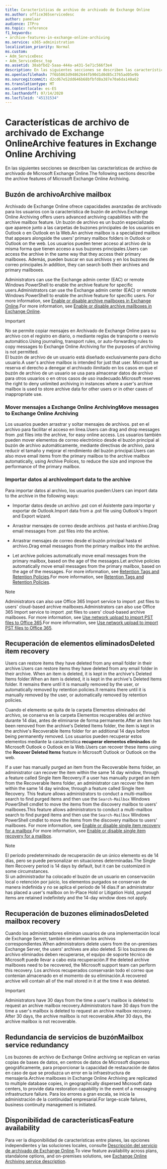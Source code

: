 ```yaml
---
title: Características de archivo de archivado de Exchange Online
ms.author: office365servicedesc
author: pamelaar
audience: ITPro
ms.topic: reference
f1_keywords:
- archive-features-in-exchange-online-archiving
ms.service: o365-administration
localization_priority: Normal
ms.custom:
- Adm_ServiceDesc
- Adm_ServiceDesc_top
ms.assetid: 38abfbd2-5aaa-444a-a431-5e71c566f3e4
description: En las siguientes secciones se describen las características de archivo de archivado de Microsoft Exchange Online.
ms.openlocfilehash: 7f6b5863d94862644fb90d1d0d85c3765ad05e9b
ms.sourcegitcommit: d2cd67e52dd646b68bfbfd8a387e70a6da140a62
ms.translationtype: MT
ms.contentlocale: es-ES
ms.lasthandoff: 07/14/2020
ms.locfileid: "45131534"
---
```

# <a name="archive-features-in-exchange-online-archiving"></a><span data-ttu-id="0dce8-103">Características de archivo de archivado de Exchange Online</span><span class="sxs-lookup"><span data-stu-id="0dce8-103">Archive features in Exchange Online Archiving</span></span>

<span data-ttu-id="0dce8-104">En las siguientes secciones se describen las características de archivo de archivado de Microsoft Exchange Online.</span><span class="sxs-lookup"><span data-stu-id="0dce8-104">The following sections describe the archive features of Microsoft Exchange Online Archiving.</span></span>
  
## <a name="archive-mailbox"></a><span data-ttu-id="0dce8-105">Buzón de archivo</span><span class="sxs-lookup"><span data-stu-id="0dce8-105">Archive mailbox</span></span>

<span data-ttu-id="0dce8-106">Archivado de Exchange Online ofrece capacidades avanzadas de archivado para los usuarios con la característica de buzón de archivo.</span><span class="sxs-lookup"><span data-stu-id="0dce8-106">Exchange Online Archiving offers users advanced archiving capabilities with the archive mailbox feature.</span></span> <span data-ttu-id="0dce8-107">Un buzón de archivo es un buzón especializado que aparece junto a las carpetas de buzones principales de los usuarios en Outlook o en Outlook en la Web.</span><span class="sxs-lookup"><span data-stu-id="0dce8-107">An archive mailbox is a specialized mailbox that appears alongside the users' primary mailbox folders in Outlook or Outlook on the web.</span></span> <span data-ttu-id="0dce8-108">Los usuarios pueden tener acceso al archivo de la misma forma que tienen acceso a sus buzones principales.</span><span class="sxs-lookup"><span data-stu-id="0dce8-108">Users can access the archive in the same way that they access their primary mailboxes.</span></span> <span data-ttu-id="0dce8-109">Además, pueden buscar en sus archivos y en los buzones de correo principales.</span><span class="sxs-lookup"><span data-stu-id="0dce8-109">In addition, they can search both their archives and primary mailboxes.</span></span>
  
<span data-ttu-id="0dce8-110">Administrators can use the Exchange admin center (EAC) or remote Windows PowerShell to enable the archive feature for specific users.</span><span class="sxs-lookup"><span data-stu-id="0dce8-110">Administrators can use the Exchange admin center (EAC) or remote Windows PowerShell to enable the archive feature for specific users.</span></span> <span data-ttu-id="0dce8-111">For more information, see [Enable or disable archive mailboxes in Exchange Online](https://docs.microsoft.com/office365/securitycompliance/enable-archive-mailboxes).</span><span class="sxs-lookup"><span data-stu-id="0dce8-111">For more information, see [Enable or disable archive mailboxes in Exchange Online](https://docs.microsoft.com/office365/securitycompliance/enable-archive-mailboxes).</span></span>
  
> [!IMPORTANT]
>  <span data-ttu-id="0dce8-112">No se permite copiar mensajes en Archivado de Exchange Online para su archivo con el registro en diario, o mediante reglas de transporte o reenvío automático.</span><span class="sxs-lookup"><span data-stu-id="0dce8-112">Using journaling, transport rules, or auto-forwarding rules to copy messages to Exchange Online Archiving for the purposes of archiving is not permitted.</span></span> <br/>
>  <span data-ttu-id="0dce8-113">El buzón de archivo de un usuario está diseñado exclusivamente para dicho usuario.</span><span class="sxs-lookup"><span data-stu-id="0dce8-113">A user's archive mailbox is intended for just that user.</span></span> <span data-ttu-id="0dce8-114">Microsoft se reserva el derecho a denegar el archivado ilimitado en los casos en que el buzón de archivo de un usuario se usa para almacenar datos de archivo para otros usuarios o en otros casos de uso inadecuado.</span><span class="sxs-lookup"><span data-stu-id="0dce8-114">Microsoft reserves the right to deny unlimited archiving in instances where a user's archive mailbox is used to store archive data for other users or in other cases of inappropriate use.</span></span>
  
### <a name="move-messages-to-exchange-online-archiving"></a><span data-ttu-id="0dce8-115">Mover mensajes a Exchange Online Archiving</span><span class="sxs-lookup"><span data-stu-id="0dce8-115">Move messages to Exchange Online Archiving</span></span>

<span data-ttu-id="0dce8-116">Los usuarios pueden arrastrar y soltar mensajes de archivos. pst en el archivo para facilitar el acceso en línea.</span><span class="sxs-lookup"><span data-stu-id="0dce8-116">Users can drag and drop messages from .pst files into the archive, for easy online access.</span></span> <span data-ttu-id="0dce8-117">Los usuarios también pueden mover elementos de correo electrónico desde el buzón principal al buzón de archivo automáticamente, mediante directivas de archivo, para reducir el tamaño y mejorar el rendimiento del buzón principal.</span><span class="sxs-lookup"><span data-stu-id="0dce8-117">Users can also move email items from the primary mailbox to the archive mailbox automatically, using Archive Polices, to reduce the size and improve the performance of the primary mailbox.</span></span> 
  
### <a name="import-data-to-the-archive"></a><span data-ttu-id="0dce8-118">Importar datos al archivo</span><span class="sxs-lookup"><span data-stu-id="0dce8-118">Import data to the archive</span></span>

<span data-ttu-id="0dce8-119">Para importar datos al archivo, los usuarios pueden:</span><span class="sxs-lookup"><span data-stu-id="0dce8-119">Users can import data to the archive in the following ways:</span></span>
  
- <span data-ttu-id="0dce8-120">Importar datos desde un archivo .pst con el Asistente para importar y exportar de Outlook.</span><span class="sxs-lookup"><span data-stu-id="0dce8-120">Import data from a .pst file using Outlook's Import and Export wizard.</span></span>
    
- <span data-ttu-id="0dce8-121">Arrastrar mensajes de correo desde archivos .pst hasta el archivo.</span><span class="sxs-lookup"><span data-stu-id="0dce8-121">Drag email messages from .pst files into the archive.</span></span>
    
- <span data-ttu-id="0dce8-122">Arrastrar mensajes de correo desde el buzón principal hasta el archivo.</span><span class="sxs-lookup"><span data-stu-id="0dce8-122">Drag email messages from the primary mailbox into the archive.</span></span>
    
- <span data-ttu-id="0dce8-123">Let archive policies automatically move email messages from the primary mailbox, based on the age of the messages.</span><span class="sxs-lookup"><span data-stu-id="0dce8-123">Let archive policies automatically move email messages from the primary mailbox, based on the age of the messages.</span></span> <span data-ttu-id="0dce8-124">For more information, see [Retention Tags and Retention Policies](https://docs.microsoft.com/Exchange/policy-and-compliance/mrm/retention-tags-and-retention-policies).</span><span class="sxs-lookup"><span data-stu-id="0dce8-124">For more information, see [Retention Tags and Retention Policies](https://docs.microsoft.com/Exchange/policy-and-compliance/mrm/retention-tags-and-retention-policies).</span></span>
    
> [!NOTE]
> <span data-ttu-id="0dce8-125">Administrators can also use Office 365 Import service to import .pst files to users' cloud-based archive mailboxes.</span><span class="sxs-lookup"><span data-stu-id="0dce8-125">Administrators can also use Office 365 Import service to import .pst files to users' cloud-based archive mailboxes.</span></span> <span data-ttu-id="0dce8-126">For more information, see [Use network upload to import PST files to Office 365](https://docs.microsoft.com/office365/securitycompliance/use-network-upload-to-import-pst-files).</span><span class="sxs-lookup"><span data-stu-id="0dce8-126">For more information, see [Use network upload to import PST files to Office 365](https://docs.microsoft.com/office365/securitycompliance/use-network-upload-to-import-pst-files).</span></span> 
  
## <a name="deleted-item-recovery"></a><span data-ttu-id="0dce8-127">Recuperación de elementos eliminados</span><span class="sxs-lookup"><span data-stu-id="0dce8-127">Deleted item recovery</span></span>

<span data-ttu-id="0dce8-128">Users can restore items they have deleted from any email folder in their archive.</span><span class="sxs-lookup"><span data-stu-id="0dce8-128">Users can restore items they have deleted from any email folder in their archive.</span></span> <span data-ttu-id="0dce8-129">When an item is deleted, it is kept in the archive's Deleted Items folder.</span><span class="sxs-lookup"><span data-stu-id="0dce8-129">When an item is deleted, it is kept in the archive's Deleted Items folder.</span></span> <span data-ttu-id="0dce8-130">It remains there until it is manually removed by the user, or automatically removed by retention policies.</span><span class="sxs-lookup"><span data-stu-id="0dce8-130">It remains there until it is manually removed by the user, or automatically removed by retention policies.</span></span>
  
<span data-ttu-id="0dce8-131">Cuando el elemento se quita de la carpeta Elementos eliminados del archivo, se conserva en la carpeta Elementos recuperables del archivo durante 14 días, antes de eliminarse de forma permanente.</span><span class="sxs-lookup"><span data-stu-id="0dce8-131">After an item has been removed from the archive's Deleted Items folder, the item is kept in the archive's Recoverable Items folder for an additional 14 days before being permanently removed.</span></span> <span data-ttu-id="0dce8-132">Los usuarios pueden recuperar estos elementos mediante la característica **recuperar elementos eliminados** de Microsoft Outlook o Outlook en la Web.</span><span class="sxs-lookup"><span data-stu-id="0dce8-132">Users can recover these items using the **Recover Deleted Items** feature in Microsoft Outlook or Outlook on the web.</span></span> 
  
<span data-ttu-id="0dce8-133">If a user has manually purged an item from the Recoverable Items folder, an administrator can recover the item within the same 14 day window, through a feature called Single Item Recovery.</span><span class="sxs-lookup"><span data-stu-id="0dce8-133">If a user has manually purged an item from the Recoverable Items folder, an administrator can recover the item within the same 14 day window, through a feature called Single Item Recovery.</span></span> <span data-ttu-id="0dce8-134">This feature allows administrators to conduct a multi-mailbox search to find purged items and then use the  `Search-Mailbox` Windows PowerShell cmdlet to move the items from the discovery mailbox to users' mailboxes.</span><span class="sxs-lookup"><span data-stu-id="0dce8-134">This feature allows administrators to conduct a multi-mailbox search to find purged items and then use the  `Search-Mailbox` Windows PowerShell cmdlet to move the items from the discovery mailbox to users' mailboxes.</span></span> <span data-ttu-id="0dce8-135">For more information, see [Enable or disable single item recovery for a mailbox](https://docs.microsoft.com/office365/securitycompliance/use-network-upload-to-import-pst-files).</span><span class="sxs-lookup"><span data-stu-id="0dce8-135">For more information, see [Enable or disable single item recovery for a mailbox](https://docs.microsoft.com/office365/securitycompliance/use-network-upload-to-import-pst-files).</span></span>
  
> [!NOTE]
>  <span data-ttu-id="0dce8-136">El período predeterminado de recuperación de un único elemento es de 14 días, pero se puede personalizar en situaciones determinadas.</span><span class="sxs-lookup"><span data-stu-id="0dce8-136">The Single Item Recovery period is 14 days by default, but it can be customized in some circumstances.</span></span> <br/>
>  <span data-ttu-id="0dce8-137">Si un administrador ha colocado el buzón de un usuario en conservación local o retención por juicio, los elementos purgados se conservan de manera indefinida y no se aplica el período de 14 días.</span><span class="sxs-lookup"><span data-stu-id="0dce8-137">If an administrator has placed a user's mailbox on In-Place Hold or Litigation Hold, purged items are retained indefinitely and the 14-day window does not apply.</span></span> 
  
## <a name="deleted-mailbox-recovery"></a><span data-ttu-id="0dce8-138">Recuperación de buzones eliminados</span><span class="sxs-lookup"><span data-stu-id="0dce8-138">Deleted mailbox recovery</span></span>

<span data-ttu-id="0dce8-139">Cuando los administradores eliminan usuarios de una implementación local de Exchange Server, también se eliminan los archivos correspondientes.</span><span class="sxs-lookup"><span data-stu-id="0dce8-139">When administrators delete users from the on-premises Exchange Server, the users' archives are also deleted.</span></span> <span data-ttu-id="0dce8-140">Si los buzones de archivo eliminados deben recuperarse, el equipo de soporte técnico de Microsoft puede llevar a cabo esta recuperación.</span><span class="sxs-lookup"><span data-stu-id="0dce8-140">If the deleted archive mailboxes need to be recovered, the Microsoft support team can perform this recovery.</span></span> <span data-ttu-id="0dce8-141">Los archivos recuperados conservarán todo el correo que contenían almacenado en el momento de su eliminación.</span><span class="sxs-lookup"><span data-stu-id="0dce8-141">A recovered archive will contain all of the mail stored in it at the time it was deleted.</span></span>
  
> [!IMPORTANT]
> <span data-ttu-id="0dce8-142">Administrators have 30 days from the time a user's mailbox is deleted to request an archive mailbox recovery.</span><span class="sxs-lookup"><span data-stu-id="0dce8-142">Administrators have 30 days from the time a user's mailbox is deleted to request an archive mailbox recovery.</span></span> <span data-ttu-id="0dce8-143">After 30 days, the archive mailbox is not recoverable.</span><span class="sxs-lookup"><span data-stu-id="0dce8-143">After 30 days, the archive mailbox is not recoverable.</span></span> 
  
## <a name="mailbox-service-redundancy"></a><span data-ttu-id="0dce8-144">Redundancia de servicios de buzón</span><span class="sxs-lookup"><span data-stu-id="0dce8-144">Mailbox service redundancy</span></span>

<span data-ttu-id="0dce8-145">Los buzones de archivo de Exchange Online archiving se replican en varias copias de bases de datos, en centros de datos de Microsoft dispersos geográficamente, para proporcionar la capacidad de restauración de datos en caso de que se produzca un error en la infraestructura de mensajería.</span><span class="sxs-lookup"><span data-stu-id="0dce8-145">Archive mailboxes in Exchange Online Archiving are replicated to multiple database copies, in geographically dispersed Microsoft data centers, to provide data restoration capability in the event of a messaging infrastructure failure.</span></span> <span data-ttu-id="0dce8-146">Para los errores a gran escala, se inicia la administración de la continuidad empresarial.</span><span class="sxs-lookup"><span data-stu-id="0dce8-146">For large-scale failures, business continuity management is initiated.</span></span> 
  
## <a name="feature-availability"></a><span data-ttu-id="0dce8-147">Disponibilidad de características</span><span class="sxs-lookup"><span data-stu-id="0dce8-147">Feature availability</span></span>

<span data-ttu-id="0dce8-148">Para ver la disponibilidad de características entre planes, las opciones independientes y las soluciones locales, consulte [Descripción del servicio de archivado de Exchange Online](exchange-online-archiving-service-description.md).</span><span class="sxs-lookup"><span data-stu-id="0dce8-148">To view feature availability across plans, standalone options, and on-premises solutions, see [Exchange Online Archiving service description](exchange-online-archiving-service-description.md).</span></span>
  
